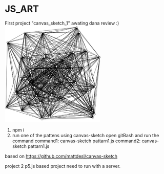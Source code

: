 # JS_ART
First project "canvas_sketch_1" awating dana review :)
<img src="canvas_sketch_1/pattern1.PNG" width="300" height="300"/>
1. npm i
2. run one of the pattens using canvas-sketch
open gitBash and run the command
command1: canvas-sketch pattarn1.js
command2: canvas-sketch pattarn1.js

based on
https://github.com/mattdesl/canvas-sketch

project 2
p5.js based project need to run with a server.
